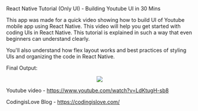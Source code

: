 React Native Tutorial (Only UI) - Building Youtube UI in 30 Mins

This app was made for a quick video showing how to build UI of Youtube mobile app using React Native. This video will help you get started with coding UIs in React Native. This tutorial is explained in such a way that even beginners can understand clearly.

You'll also understand how flex layout works and best practices of styling UIs and organizing the code in React Native.

Final Output:

<div style="text-align:center">
<img src="https://i.imgur.com/rcNMTbG.png" style="max-width:300px" />
</div>

Youtube video - https://www.youtube.com/watch?v=LdKtugH-sb8

CodingisLove Blog - https://codingislove.com/